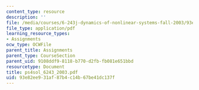 ```yaml
---
content_type: resource
description: ''
file: /media/courses/6-243j-dynamics-of-nonlinear-systems-fall-2003/93e82ee931af87b4c14b67be41dc137f_ps4sol_6243_2003.pdf
file_type: application/pdf
learning_resource_types:
- Assignments
ocw_type: OCWFile
parent_title: Assignments
parent_type: CourseSection
parent_uid: 9108ddf9-8118-b770-d2fb-fb081e651bbd
resourcetype: Document
title: ps4sol_6243_2003.pdf
uid: 93e82ee9-31af-87b4-c14b-67be41dc137f
---
```

